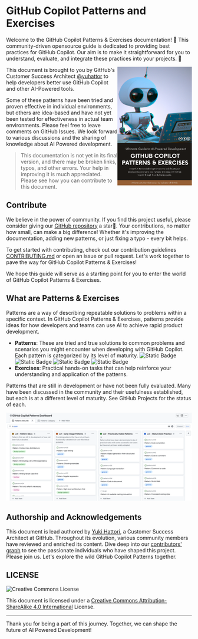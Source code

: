 # GitHub Copilot Patterns and Exercises

Welcome to the GitHub Copilot Patterns & Exercises documentation! :wave:
This community-driven opensource guide is dedicated to providing best practices for GitHub Copilot.
Our aim is to make it straightforward for you to understand, evaluate, and integrate these practices into your projects. :rocket:

<img align="right" src="./assets/cover.png" title="GitHub Copilot Patterns & Exercises" width="40%">

This document is brought to you by GitHub's Customer Success Architect [@yuhattor](https://github.com/yuhattor/) to help developers better use GitHub Copilot and other AI-Powered tools.

Some of these patterns have been tried and proven effective in individual environments, but others are idea-based and have not yet been tested for effectiveness in actual team environments.
Please feel free to leave comments on GitHub Issues. We look forward to various discussions and the sharing of knowledge about AI Powered development.

> This documentation is not yet in its final version, and there may be broken links, typos, and other errors.
> Your help in improving it is much appreciated. Please see how you can contribute to this document.

## Contribute

We believe in the power of community. If you find this project useful, please consider giving our [GitHub repository](https://github.com/AI-Native-Development/patterns) a star:star2:. Your contributions, no matter how small, can make a big difference! Whether it's improving the documentation, adding new patterns, or just fixing a typo - every bit helps.

To get started with contributing, check out our contribution guidelines [CONTRIBUTING.md](./CONTRIBUTING.md) or open an issue or pull request. Let's work together to pave the way for GitHub Copilot Patterns & Exercises!

We hope this guide will serve as a starting point for you to enter the world of GitHub Copilot Patterns & Exercises.

## What are Patterns & Exercises

Patterns are a way of describing repeatable solutions to problems within a specific context.
In GitHub Copilot Patterns & Exercises, patterns provide ideas for how developers and teams can use AI to achieve rapid product development.

- **Patterns**: These are tried and true solutions to common problems and scenarios you might encounter when developing with GitHub Copilot. Each pattern is categorized by its level of maturity. ![Static Badge](https://img.shields.io/badge/Lv0-Pattern_Idea-blueviolet) ![Static Badge](https://img.shields.io/badge/Lv1-Early_Stage_Pattern-blue) ![Static Badge](https://img.shields.io/badge/Lv2-Practically_Viable_Pattern-green) ![Static Badge](https://img.shields.io/badge/Lv3-Mature_Best_Practice-brightgreen)
- **Exercises**: Practical hands-on tasks that can help reinforce your understanding and application of the patterns.

Patterns that are still in development or have not been fully evaluated. Many have been discussed in the community and their usefulness established, but each is at a different level of maturity.
See GitHub Projects for the status of each.

[![](./assets/dashboard.png)](https://github.com/orgs/AI-Native-Development/projects/1)

## Authorship and Acknowledgements

This document is lead authored by [Yuki Hattori](https://github.com/yuhattor), a Customer Success Architect at GitHub. Throughout its evolution, various community members have reviewed and enriched its content. Dive deep into our [contributors' graph](https://github.com/AI-Native-Development/patterns/graphs/contributors) to see the passionate individuals who have shaped this project. Please join us. Let's explore the wild GitHub Copilot Patterns together.

## LICENSE

<img src="https://i.creativecommons.org/l/by-sa/4.0/88x31.png" Title="Creative Commons License">

This document is licensed under a [Creative Commons Attribution-ShareAlike 4.0 International](http://creativecommons.org/licenses/by-sa/4.0/) License.

---

Thank you for being a part of this journey. Together, we can shape the future of AI Powered Development!
